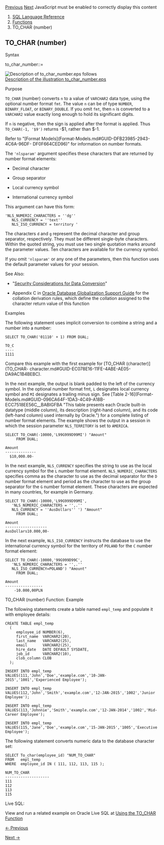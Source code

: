 [Previous](TO_CHAR-datetime.md) [Next](TO_CLOB-bfile-blob.md) JavaScript
must be enabled to correctly display this content

  1. [SQL Language Reference ](index.md)
  2. [Functions](Functions.md)
  3. TO_CHAR (number) 

## TO_CHAR (number)

Syntax

to_char_number::=

![Description of to_char_number.eps
follows](https://docs.oracle.com/en/database/oracle/oracle-database/23/sqlrf/img/to_char_number.gif)  
[Description of the illustration
to_char_number.eps](img_text/to_char_number.md)

Purpose

`TO_CHAR` (number) converts `n` to a value of `VARCHAR2` data type, using the
optional number format `fmt`. The value `n` can be of type `NUMBER`,
`BINARY_FLOAT`, or `BINARY_DOUBLE`. If you omit `fmt`, then `n` is converted
to a `VARCHAR2` value exactly long enough to hold its significant digits.

If `n` is negative, then the sign is applied after the format is applied. Thus
`TO_CHAR(-1, '$9')` returns -$1, rather than $-1.

Refer to "[Format Models](Format-Models.md#GUID-DFB23985-2943-4C6A-96DF-
DF0F664CED96)" for information on number formats.

The `'nlsparam'` argument specifies these characters that are returned by
number format elements:

  * Decimal character

  * Group separator

  * Local currency symbol

  * International currency symbol

This argument can have this form:

    
    
    'NLS_NUMERIC_CHARACTERS = ''dg''
       NLS_CURRENCY = ''text''
       NLS_ISO_CURRENCY = territory '
    

The characters `d` and `g` represent the decimal character and group
separator, respectively. They must be different single-byte characters. Within
the quoted string, you must use two single quotation marks around the
parameter values. Ten characters are available for the currency symbol.

If you omit `'nlsparam'` or any one of the parameters, then this function uses
the default parameter values for your session.

See Also:

  * "[Security Considerations for Data Conversion](Data-Type-Comparison-Rules.md#GUID-6A02902A-1EF1-41E4-9494-381488BD272F)"

  * Appendix C in [Oracle Database Globalization Support Guide](/pls/topic/lookup?ctx=en/database/oracle/oracle-database/23/sqlrf&id=NLSPG-GUID-AFCE41ED-775B-4A00-AF38-C436776AE0C5) for the collation derivation rules, which define the collation assigned to the character return value of this function 

Examples

The following statement uses implicit conversion to combine a string and a
number into a number:

    
    
    SELECT TO_CHAR('01110' + 1) FROM DUAL;
    
    TO_C
    ----
    1111
    

Compare this example with the first example for [TO_CHAR (character)](TO_CHAR-
character.md#GUID-EC078E16-11FE-4ABE-AE05-DA9AC1B4BEBC).

In the next example, the output is blank padded to the left of the currency
symbol. In the optional number format fmt, `L` designates local currency
symbol and `MI` designates a trailing minus sign. See [Table 2-16](Format-
Models.md#GUID-096CA64F-1DA3-4C49-A18B-ECC7518EE56C__BABIGFBA "This table
presents each Oracle built-in datatype \(middle column\), its description
\(right-hand column\), and its code \(left-hand column\) used internally by
Oracle.") for a complete listing of number format elements. The example shows
the output in a session in which the session parameter `NLS_TERRITORY` is set
to `AMERICA`.

    
    
    SELECT TO_CHAR(-10000,'L99G999D99MI') "Amount"
         FROM DUAL;
    
    Amount
    --------------
      $10,000.00-

In the next example, `NLS_CURRENCY` specifies the string to use as the local
currency symbol for the `L` number format element. `NLS_NUMERIC_CHARACTERS`
specifies comma as the character to use as the decimal separator for the `D`
number format element and period as the character to use as the group
separator for the `G` number format element. These characters are expected in
many countries, for example in Germany.

    
    
    SELECT TO_CHAR(-10000,'L99G999D99MI',
       'NLS_NUMERIC_CHARACTERS = '',.''
       NLS_CURRENCY = ''AusDollars'' ') "Amount"
         FROM DUAL;
    
    Amount
    -------------------
    AusDollars10.000,00-

In the next example, `NLS_ISO_CURRENCY` instructs the database to use the
international currency symbol for the territory of `POLAND` for the `C` number
format element:

    
    
    SELECT TO_CHAR(-10000,'99G999D99C',
       'NLS_NUMERIC_CHARACTERS = '',.''
       NLS_ISO_CURRENCY=POLAND') "Amount"
         FROM DUAL;
    
    Amount
    -----------------
        -10.000,00PLN

TO_CHAR (number) Function: Example

The following statements create a table named `empl_temp` and populate it with
employee details:

    
    
    CREATE TABLE empl_temp 
      ( 
         employee_id NUMBER(6), 
         first_name  VARCHAR2(20), 
         last_name   VARCHAR2(25), 
         email       VARCHAR2(25), 
         hire_date   DATE DEFAULT SYSDATE, 
         job_id      VARCHAR2(10), 
         clob_column CLOB 
      );
    
    INSERT INTO empl_temp
    VALUES(111,'John','Doe','example.com','10-JAN-2015','1001','Experienced Employee');
    
    INSERT INTO empl_temp
    VALUES(112,'John','Smith','example.com','12-JAN-2015','1002','Junior Employee');
    
    INSERT INTO empl_temp
    VALUES(113,'Johnnie','Smith','example.com','12-JAN-2014','1002','Mid-Career Employee');
    
    INSERT INTO empl_temp
    VALUES(115,'Jane','Doe','example.com','15-JAN-2015','1005','Executive Employee');

The following statement converts numeric data to the database character set:

    
    
    SELECT To_char(employee_id) "NUM_TO_CHAR" 
    FROM   empl_temp 
    WHERE  employee_id IN ( 111, 112, 113, 115 );
    
    NUM_TO_CHAR
    --------------------
    111
    112
    113
    115

Live SQL:

View and run a related example on Oracle Live SQL at [Using the TO_CHAR
Function](https://livesql.oracle.com/apex/livesql/docs/sqlrf/to_char/tochar_basic.md)


[← Previous](TO_CHAR-datetime.md)

[Next →](TO_CLOB-bfile-blob.md)
